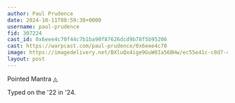 ```yaml
---
author: Paul Prudence
date: 2024-10-11T08:59:38+0000
username: paul-prudence
fid: 307224
cast_id: 0x6eee4c70f44c7b1ba90f87626dcd9b78f5b95206
cast: https://warpcast.com/paul-prudence/0x6eee4c70
image: https://imagedelivery.net/BXluQx4ige9GuW0Ia56BHw/ec55e41c-c0d7-46c8-51e0-01ecd09bb800/original
layout: post
---
```

Pointed Mantra ◬  
  
Typed on the '22 in '24.  

<img src='https://imagedelivery.net/BXluQx4ige9GuW0Ia56BHw/ec55e41c-c0d7-46c8-51e0-01ecd09bb800/original' alt='' referrerpolicy='no-referrer'/>